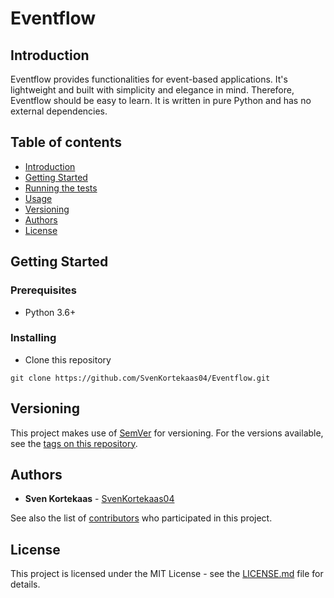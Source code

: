 # Eventflow

## Introduction

Eventflow provides functionalities for event-based applications. It's lightweight and built with simplicity and elegance in mind. Therefore, Eventflow should be easy to learn. It is written in pure Python and has no external dependencies.

## Table of contents

  - [Introduction](#introduction)
  - [Getting Started](#getting-started)
  - [Running the tests](#running-the-tests)
  - [Usage](#usage)
  - [Versioning](#versioning)
  - [Authors](#authors)
  - [License](#license)

## Getting Started

### Prerequisites

* Python 3.6+

### Installing

* Clone this repository

```
git clone https://github.com/SvenKortekaas04/Eventflow.git
```

## Versioning

This project makes use of [SemVer](http://semver.org/) for versioning. For the versions available, see the [tags on this repository](https://github.com/SvenKortekaas04/Eventflow/tags).

## Authors

* **Sven Kortekaas** - [SvenKortekaas04](https://github.com/SvenKortekaas04)

See also the list of [contributors](https://github.com/SvenKortekaas04/Eventflow/contributors) who participated in this project.

## License

This project is licensed under the MIT License - see the [LICENSE.md](LICENSE) file for details.
